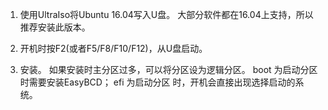 

1. 使用UltraIso将Ubuntu 16.04写入U盘。
大部分软件都在16.04上支持，所以推荐安装此版本。

2. 开机时按F2(或者F5/F8/F10/F12)，从U盘启动。

3. 安装。
如果安装时主分区过多，可以将分区设为逻辑分区。
boot 为启动分区 时需要安装EasyBCD；
efi 为启动分区 时，开机会直接出现选择启动的系统。

 